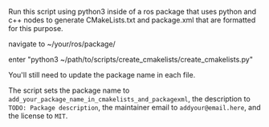 Run this script using python3 inside of a ros package that uses python and c++ nodes to generate CMakeLists.txt and package.xml that are formatted for this purpose.

navigate to ~/your/ros/package/

enter "python3 ~/path/to/scripts/create_cmakelists/create_cmakelists.py"

You'll still need to update the package name in each file.

The script sets the package name to `add_your_package_name_in_cmakelists_and_packagexml`, the description to `TODO: Package description`, the maintainer email to `addyour@email.here`, and the license to `MIT`.


